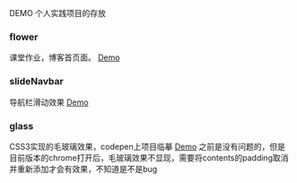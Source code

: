DEMO
个人实践项目的存放

### flower
课堂作业，博客首页面。
[Demo](http://d12mnit.github.io/Cherming/flower/index.html)

### slideNavbar
导航栏滑动效果
[Demo](http://d12mnit.github.io/Cherming/%E5%AF%BC%E8%88%AA%E6%A0%8F%E6%95%88%E6%9E%9C/index.html)

### glass 
CSS3实现的毛玻璃效果，codepen上项目临摹
[Demo](http://d12mnit.github.io/Cherming/glass/index.html)
之前是没有问题的，但是目前版本的chrome打开后，毛玻璃效果不显现，需要将contents的padding取消并重新添加才会有效果，不知道是不是bug
